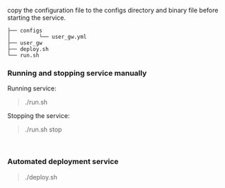 
copy the configuration file to the configs directory and binary file before starting the service.

```
├── configs
│         └── user_gw.yml
├── user_gw
├── deploy.sh
└── run.sh
```

### Running and stopping service manually

Running service:

> ./run.sh

Stopping the service:

> ./run.sh stop

<br>

### Automated deployment service

> ./deploy.sh
